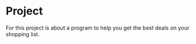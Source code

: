 # Project
For this project is about a program to help you get the best deals on your shopping list. 
